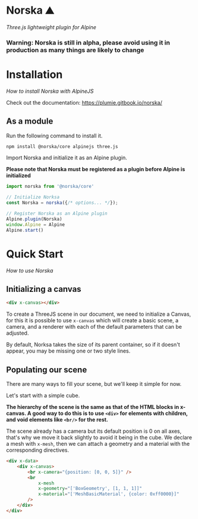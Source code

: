 # Norska ⛰️
*Three.js lightweight plugin for Alpine*

### Warning: Norska is still in alpha, please avoid using it in production as many things are likely to change

# Installation
*How to install Norska with AlpineJS*

Check out the documentation: https://plumie.gitbook.io/norska/

## As a module

Run the following command to install it.

```bash
npm install @norska/core alpinejs three.js
```

Import Norska and initialize it as an Alpine plugin.

**Please note that Norska must be registered as a plugin before Alpine is initialized**

```typescript
import norska from '@norska/core'

// Initialize Norksa
const Norska = norska({/* options... */});

// Register Norska as an Alpine plugin
Alpine.plugin(Norska)
window.Alpine = Alpine
Alpine.start()
```

# Quick Start
*How to use Norska*

## Initializing a canvas

```html
<div x-canvas></div>
```

To create a ThreeJS scene in our document, we need to initialize a Canvas, for this it is possible to use `x-canvas` which will create a basic scene, a camera, and a renderer with each of the default parameters that can be adjusted.

By default, Norksa takes the size of its parent container, so if it doesn't appear, you may be missing one or two style lines.

## Populating our scene

There are many ways to fill your scene, but we'll keep it simple for now.

Let's start with a simple cube.

**The hierarchy of the scene is the same as that of the HTML blocks in x-canvas. A good way to do this is to use `<div>` for elements with children, and void elements like `<br/>` for the rest.**

The scene already has a camera but its default position is 0 on all axes, that's why we move it back slightly to avoid it being in the cube.
We declare a mesh with `x-mesh`, then we can attach a geometry and a material with the corresponding directives.

```html
<div x-data>
    <div x-canvas>
        <br x-camera="{position: [0, 0, 5]}" />
        <br
            x-mesh
            x-geometry="['BoxGeometry', [1, 1, 1]]"
            x-material="['MeshBasicMaterial', {color: 0xff0000}]"
        />
    </div>
</div>
```
